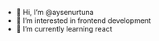 - 👋 Hi, I’m @aysenurtuna
- 👀 I’m interested in frontend development
- 🌱 I’m currently learning react

<!---
aysenurtuna/aysenurtuna is a ✨ special ✨ repository because its `README.md` (this file) appears on your GitHub profile.
You can click the Preview link to take a look at your changes.
--->
